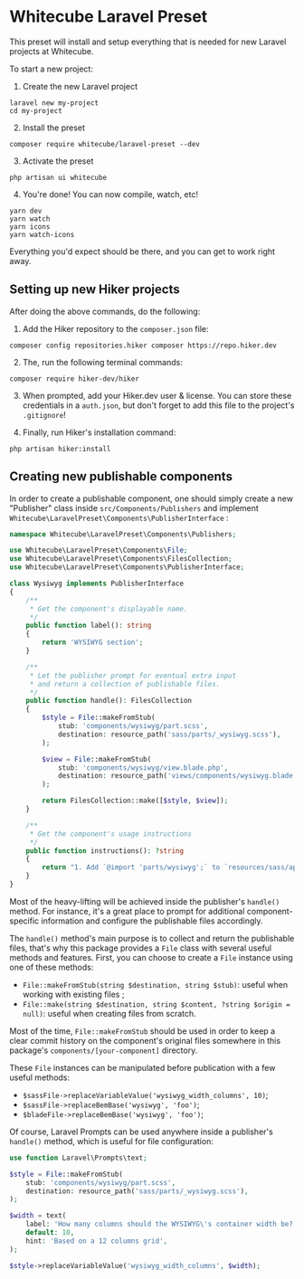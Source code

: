 # Whitecube Laravel Preset

This preset will install and setup everything that is needed for new Laravel projects at Whitecube.

To start a new project:

1. Create the new Laravel project

```shellsession
laravel new my-project
cd my-project
```

2. Install the preset

```shellsession
composer require whitecube/laravel-preset --dev
```

3. Activate the preset

```shellsession
php artisan ui whitecube
```

4. You're done! You can now compile, watch, etc!

```shellsession
yarn dev
yarn watch
yarn icons
yarn watch-icons
```

Everything you'd expect should be there, and you can get to work right away.

## Setting up new Hiker projects

After doing the above commands, do the following:

1. Add the Hiker repository to the `composer.json` file:

```shellsession
composer config repositories.hiker composer https://repo.hiker.dev
```

2. The, run the following terminal commands:

```shellsession
composer require hiker-dev/hiker
```

3. When prompted, add your Hiker.dev user & license. You can store these credentials in a `auth.json`, but don't forget to add this file to the project's `.gitignore`!

4. Finally, run Hiker's installation command:

```shellsession
php artisan hiker:install
```

## Creating new publishable components

In order to create a publishable component, one should simply create a new "Publisher" class inside `src/Components/Publishers` and implement `Whitecube\LaravelPreset\Components\PublisherInterface` : 

```php
namespace Whitecube\LaravelPreset\Components\Publishers;

use Whitecube\LaravelPreset\Components\File;
use Whitecube\LaravelPreset\Components\FilesCollection;
use Whitecube\LaravelPreset\Components\PublisherInterface;

class Wysiwyg implements PublisherInterface
{
    /**
     * Get the component's displayable name.
     */
    public function label(): string
    {
        return 'WYSIWYG section';
    }

    /**
     * Let the publisher prompt for eventual extra input
     * and return a collection of publishable files.
     */
    public function handle(): FilesCollection
    {
        $style = File::makeFromStub(
            stub: 'components/wysiwyg/part.scss',
            destination: resource_path('sass/parts/_wysiwyg.scss'),
        );

        $view = File::makeFromStub(
            stub: 'components/wysiwyg/view.blade.php',
            destination: resource_path('views/components/wysiwyg.blade.php'),
        );

        return FilesCollection::make([$style, $view]);
    }

    /**
     * Get the component's usage instructions
     */
    public function instructions(): ?string
    {
        return "1. Add `@import 'parts/wysiwyg';` to `resources/sass/app.scss`\r\n2. Use the blade component: `<x-wysiwyg><p>Some content</p></x-wysiwyg>`";
    }
}
```

Most of the heavy-lifting will be achieved inside the publisher's `handle()` method. For instance, it's a great place to prompt for additional component-specific information and configure the publishable files accordingly.

The `handle()` method's main purpose is to collect and return the publishable files, that's why this package provides a `File` class with several useful methods and features. First, you can choose to create a `File` instance using one of these methods:

- `File::makeFromStub(string $destination, string $stub)`: useful when working with existing files ;
- `File::make(string $destination, string $content, ?string $origin = null)`: useful when creating files from scratch.

Most of the time, `File::makeFromStub` should be used in order to keep a clear commit history on the component's original files somewhere in this package's `components/[your-component]` directory.

These `File` instances can be manipulated before publication with a few useful methods:
- `$sassFile->replaceVariableValue('wysiwyg_width_columns', 10)`;
- `$sassFile->replaceBemBase('wysiwyg', 'foo')`;
- `$bladeFile->replaceBemBase('wysiwyg', 'foo')`;

Of course, Laravel Prompts can be used anywhere inside a publisher's `handle()` method, which is useful for file configuration:

```php
use function Laravel\Prompts\text;

$style = File::makeFromStub(
    stub: 'components/wysiwyg/part.scss',
    destination: resource_path('sass/parts/_wysiwyg.scss'),
);

$width = text(
    label: 'How many columns should the WYSIWYG\'s container width be?',
    default: 10,
    hint: 'Based on a 12 columns grid',
);

$style->replaceVariableValue('wysiwyg_width_columns', $width);
```